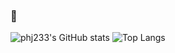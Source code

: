 ### 👋
![phj233's GitHub stats](https://github-readme-stats.vercel.app/api?username=phj233&theme=vue-dark&show_icons=true&count_private=true)
![Top Langs](https://github-readme-stats.vercel.app/api/top-langs/?username=phj233&theme=vue-dark&hide=css&layout=compact&card_width=470)

